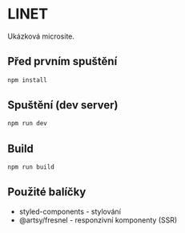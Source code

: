 # LINET

Ukázková microsite.

## Před prvním spuštění

```bash
npm install
```

## Spuštění (dev server)

```bash
npm run dev
```

## Build

```bash
npm run build
```

## Použité balíčky

- styled-components - stylování
- @artsy/fresnel - responzivní komponenty (SSR)
